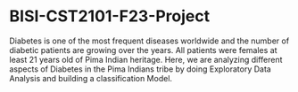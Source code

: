 # BISI-CST2101-F23-Project
Diabetes is one of the most frequent diseases worldwide and the number of diabetic patients are growing over the years. All patients were females at least 21 years old of Pima Indian heritage. Here, we are analyzing different aspects of Diabetes in the Pima Indians tribe by doing Exploratory Data Analysis and building a classification Model.
